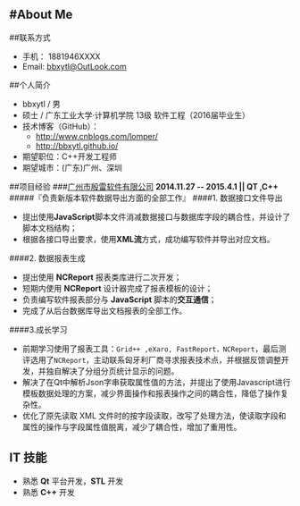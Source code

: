 
#**About Me**
---
##联系方式
- 手机： 1881946XXXX
- Email: bbxytl@OutLook.com

##个人简介
- bbxytl / 男
- 硕士 / 广东工业大学·计算机学院 13级 软件工程（2016届毕业生）
- 技术博客（GitHub）：
    - <http://www.cnblogs.com/lomper/>
    - <http://bbxytl.github.io/>
- 期望职位：C++开发工程师
- 期望城市：(广东)广州、深圳


##项目经验
###[广州市殷雷软件有限公司](http://www.engires.com/)
**2014.11.27 -- 2015.4.1  ||  QT ,C++**
#####『负责新版本软件数据导出方面的全部工作』
####1. 数据接口文件导出
- 提出使用**JavaScript**脚本文件消减数据接口与数据库字段的耦合性，并设计了脚本文档结构；
- 根据各接口导出要求，使用**XML流**方式，成功编写软件并导出对应文档。

####2. 数据报表生成
- 提出使用 **NCReport** 报表类库进行二次开发；
- 短期内使用 **NCReport** 设计器完成了报表模板的设计；
- 负责编写软件报表部分与 **JavaScript** 脚本的**交互通信**；
- 完成了从后台数据库导出文档报表的全部工作。

####3.成长学习
- 前期学习使用了报表工具：`Grid++ ,eXaro, FastReport，NCReport`，最后测评选用了`NCReport`，主动联系匈牙利厂商寻求报表技术点，并根据反馈调整开发，并独自解决了分组分页统计显示的问题。
- 解决了在Qt中解析Json字串获取属性值的方法，并提出了使用Javascript进行模板数据处理的方案，减少界面操作和报表操作之间的耦合性，降低了操作复杂性。
- 优化了原先读取 XML 文件时的按字段读取，改写了处理方法，使读取字段和属性的操作与字段属性值脱离，减少了耦合性，增加了重用性。


## IT 技能
- 熟悉 **Qt** 平台开发，**STL** 开发
- 熟悉 **C++** 开发